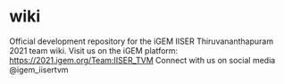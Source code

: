 # wiki
Official development repository for the iGEM IISER Thiruvananthapuram 2021 team wiki.
Visit us on the iGEM platform: https://2021.igem.org/Team:IISER_TVM
Connect with us on social media @igem_iisertvm
